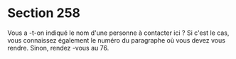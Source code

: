 # Section 258

Vous a -t-on indiqué le nom d'une personne à contacter ici ? Si
c'est le cas, vous connaissez également le numéro du paragraphe
où vous devez vous rendre. Sinon, rendez -vous au 76.